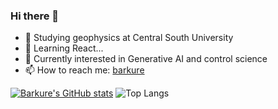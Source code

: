 ### Hi there 👋

- 🏫 Studying geophysics at Central South University
- 🌱 Learning React...
- 🤖 Currently interested in Generative AI and control science
- 📫 How to reach me: [barkure](https://barku.re)

[![Barkure's GitHub stats](https://github-readme-stats.vercel.app/api?username=barkure&theme=react&show_icons=true)](https://github.com/barkure?tab=repositories)
![Top Langs](https://github-readme-stats.vercel.app/api/top-langs/?username=barkure&layout=donut&theme=react)
